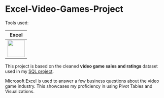 # Excel-Video-Games-Project

Tools used:

| Excel |
| ----- |
| <img src="https://github.com/rml-lee/Excel-Video-Games-Project/assets/160198611/ef3f76cf-cc05-45cd-a673-f9b82b77b3a1" width="55" height="55"/> |

This project is based on the cleaned **video game sales and ratings** dataset used in my [SQL project](https://github.com/rml-lee/MYSQL-Tableau-Video-Games-Project). 

Microsoft Excel is used to answer a few business questions about the video game industry. This showcases my proficiency in using Pivot Tables and Visualizations.
